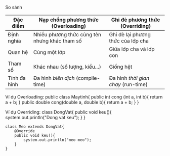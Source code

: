 So sánh

| Đặc điểm     | Nạp chồng phương thức (Overloading)           | Ghi đè phương thức (Overriding)     |
| ------------ | --------------------------------------------- | ----------------------------------- |
| Định nghĩa   | Nhiều phương thức cùng tên nhưng khác tham số | Ghi đè lại phương thức của lớp cha  |
| Quan hệ      | Cùng một lớp                                  | Giữa lớp cha và lớp con             |
| Tham số      | Khác nhau (số lượng, kiểu...)                 | Giống hệt                           |
| Tính đa hình | Đa hình *biên dịch* (compile-time)            | Đa hình *thời gian chạy* (run-time) |

Ví dụ Overloading:
    public class Maytinh{
        public int cong (int a, int b){
            return a + b;
        }
        public double cong(double a, double b){
            return a + b;
        } 
    }

Ví dụ Overriding:
    class DongVat{
        public void keu(){
            system.out.println("Dong vat keu");
        }
    }

    class Meo extends DongVat{
        @Override
        public void keu(){
            system.out.println("meo meo");
        }
    }    